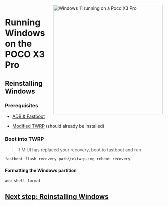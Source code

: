 <img align="right" src="https://github.com/n00b69/woa-vayu/blob/main/vayu.png" width="350" alt="Windows 11 running on a Poco X3 Pro">

# Running Windows on the POCO X3 Pro

## Reinstalling Windows

### Prerequisites
- [ADB & Fastboot](https://developer.android.com/studio/releases/platform-tools)

- [Modified TWRP](https://github.com/n00b69/woa-vayu/releases/tag/Recovery) (should already be installed)

### Boot into TWRP
> If MIUI has replaced your recovery, boot to fastboot and run
```cmd
fastboot flash recovery path\to\twrp.img reboot recovery
```

#### Formatting the Windows partition
```cmd
adb shell format
```

## [Next step: Reinstalling Windows](/guide/3-install.md)




















  
